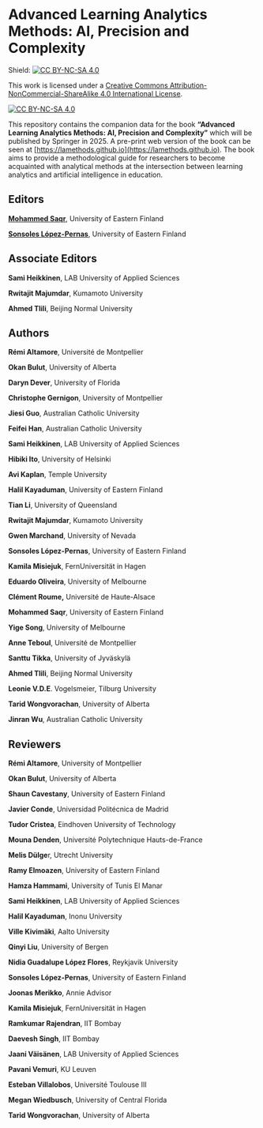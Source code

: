 # Advanced Learning Analytics Methods: AI, Precision and Complexity


Shield: [![CC BY-NC-SA 4.0][cc-by-nc-sa-shield]][cc-by-nc-sa]

This work is licensed under a
[Creative Commons Attribution-NonCommercial-ShareAlike 4.0 International License][cc-by-nc-sa].

[![CC BY-NC-SA 4.0][cc-by-nc-sa-image]][cc-by-nc-sa]

[cc-by-nc-sa]: http://creativecommons.org/licenses/by-nc-sa/4.0/
[cc-by-nc-sa-image]: https://licensebuttons.net/l/by-nc-sa/4.0/88x31.png
[cc-by-nc-sa-shield]: https://img.shields.io/badge/License-CC%20BY--NC--SA%204.0-lightgrey.svg



This repository contains the companion data for the book **“Advanced Learning Analytics Methods: AI, Precision and Complexity”** which will be published by Springer in 2025. A pre-print web version of the book can be seen at [https://lamethods.github.io](https://lamethods.github.io). The book aims to provide a methodological guide for researchers to become acquainted with analytical methods at the intersection between learning analytics and artificial intelligence in education.

## Editors

[**Mohammed Saqr**](https://saqr.me), University of Eastern Finland

[**Sonsoles López-Pernas**](https://sonsoles.me), University of Eastern Finland

## Associate Editors

**Sami Heikkinen**, LAB University of Applied Sciences

**Rwitajit Majumdar**, Kumamoto University 

**Ahmed Tlili**, Beijing Normal University

## Authors

**Rémi Altamore**, Université de Montpellier

**Okan Bulut**, University of Alberta

**Daryn Dever**, University of Florida

**Christophe Gernigon**, University of Montpellier

**Jiesi Guo**,  Australian Catholic University

**Feifei Han**, Australian Catholic University

**Sami Heikkinen**, LAB University of Applied Sciences

**Hibiki Ito**, University of Helsinki

**Avi Kaplan**, Temple University

**Halil Kayaduman**, University of Eastern Finland

**Tian Li**, University of Queensland

**Rwitajit Majumdar**, Kumamoto University 

**Gwen Marchand**, University of Nevada

**Sonsoles López-Pernas**, University of Eastern Finland

**Kamila Misiejuk**, FernUniversität in Hagen

**Eduardo Oliveira**, University of Melbourne

**Clément Roume,** Université de Haute-Alsace

**Mohammed Saqr**, University of Eastern Finland

**Yige Song**,  University of Melbourne

**Anne Teboul**, Université de Montpellier

**Santtu Tikka**, University of Jyväskylä

**Ahmed Tlili**, Beijing Normal University

**Leonie V.D.E**. Vogelsmeier, Tilburg University

**Tarid Wongvorachan**, University of Alberta

**Jinran Wu**, Australian Catholic University


## Reviewers

**Rémi Altamore**, University of Montpellier

**Okan Bulut**, University of Alberta

**Shaun Cavestany**, University of Eastern Finland

**Javier Conde**, Universidad Politécnica de Madrid

**Tudor Cristea**, Eindhoven University of Technology

**Mouna Denden**, Université Polytechnique Hauts-de-France

**Melis Dülge**r, Utrecht University

**Ramy Elmoazen**, University of Eastern Finland

**Hamza Hammami**, University of Tunis El Manar

**Sami Heikkinen**, LAB University of Applied Sciences

**Halil Kayaduman**, Inonu University

**Ville Kivimäki**, Aalto University

**Qinyi Liu**, University of Bergen

**Nidia Guadalupe López Flores**, Reykjavik University

**Sonsoles López-Pernas**, University of Eastern Finland

**Joonas Merikko**, Annie Advisor

**Kamila Misiejuk**, FernUniversität in Hagen

**Ramkumar Rajendran**, IIT Bombay

**Daevesh Singh**, IIT Bombay

**Jaani Väisänen**, LAB University of Applied Sciences

**Pavani Vemuri**, KU Leuven

**Esteban Villalobos**, Université Toulouse III 

**Megan Wiedbusch**, University of Central Florida

**Tarid Wongvorachan**, University of Alberta

